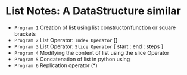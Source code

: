 # List Notes: A DataStructure similar

- `Program 1` Creation of list using list constructor/function or square brackets
- `Program 2` List Operator: `Index Operator` []
- `Program 3` List Operator: `Slice Operator` [ start : end : steps ]
- `Program 4` Modifying the content of list using the slice Operator
- `Program 5` Concatenation of list in python using
- `Program 6` Replication operator (\*)
